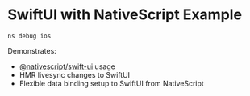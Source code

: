 # SwiftUI with NativeScript Example

```
ns debug ios
```

Demonstrates:
- [@nativescript/swift-ui](https://github.com/NativeScript/plugins/blob/main/packages/swift-ui/README.md) usage
- HMR livesync changes to SwiftUI
- Flexible data binding setup to SwiftUI from NativeScript